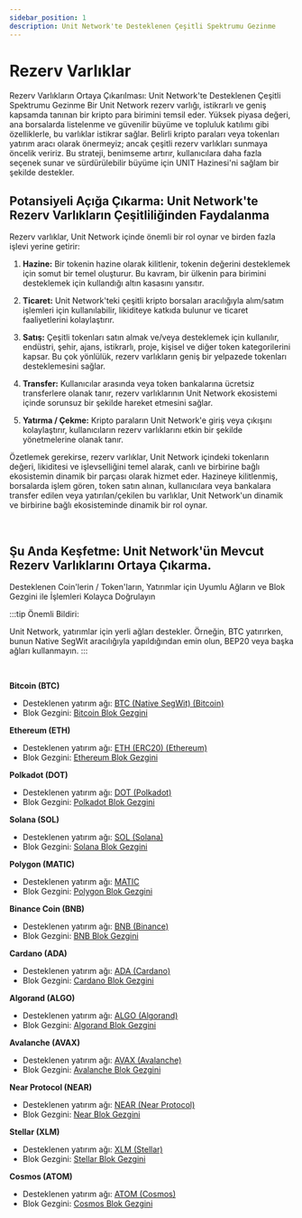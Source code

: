 ```yaml
---
sidebar_position: 1
description: Unit Network'te Desteklenen Çeşitli Spektrumu Gezinme
---
```


# Rezerv Varlıklar

Rezerv Varlıkların Ortaya Çıkarılması: Unit Network'te Desteklenen Çeşitli Spektrumu Gezinme
Bir Unit Network rezerv varlığı, istikrarlı ve geniş kapsamda tanınan bir kripto para birimini temsil eder. Yüksek piyasa değeri, ana borsalarda listelenme ve güvenilir büyüme ve topluluk katılımı gibi özelliklerle, bu varlıklar istikrar sağlar.
Belirli kripto paraları veya tokenları yatırım aracı olarak önermeyiz; ancak çeşitli rezerv varlıkları sunmaya öncelik veririz.
Bu strateji, benimseme artırır, kullanıcılara daha fazla seçenek sunar ve sürdürülebilir büyüme için UNIT Hazinesi'ni sağlam bir şekilde destekler.

## Potansiyeli Açığa Çıkarma: Unit Network'te Rezerv Varlıkların Çeşitliliğinden Faydalanma

Rezerv varlıklar, Unit Network içinde önemli bir rol oynar ve birden fazla işlevi yerine getirir:

1. **Hazine:**
   Bir tokenin hazine olarak kilitlenir, tokenin değerini desteklemek için somut bir temel oluşturur. Bu kavram, bir ülkenin para birimini desteklemek için kullandığı altın kasasını yansıtır.

2. **Ticaret:**
   Unit Network'teki çeşitli kripto borsaları aracılığıyla alım/satım işlemleri için kullanılabilir, likiditeye katkıda bulunur ve ticaret faaliyetlerini kolaylaştırır.

3. **Satış:**
   Çeşitli tokenları satın almak ve/veya desteklemek için kullanılır, endüstri, şehir, ajans, istikrarlı, proje, kişisel ve diğer token kategorilerini kapsar. Bu çok yönlülük, rezerv varlıkların geniş bir yelpazede tokenları desteklemesini sağlar.

4. **Transfer:**
   Kullanıcılar arasında veya token bankalarına ücretsiz transferlere olanak tanır, rezerv varlıklarının Unit Network ekosistemi içinde sorunsuz bir şekilde hareket etmesini sağlar.

5. **Yatırma / Çekme:**
   Kripto paraların Unit Network'e giriş veya çıkışını kolaylaştırır, kullanıcıların rezerv varlıklarını etkin bir şekilde yönetmelerine olanak tanır.

Özetlemek gerekirse, rezerv varlıklar, Unit Network içindeki tokenların değeri, likiditesi ve işlevselliğini temel alarak, canlı ve birbirine bağlı ekosistemin dinamik bir parçası olarak hizmet eder. Hazineye kilitlenmiş, borsalarda işlem gören, token satın alınan, kullanıcılara veya bankalara transfer edilen veya yatırılan/çekilen bu varlıklar, Unit Network'un dinamik ve birbirine bağlı ekosisteminde dinamik bir rol oynar.

<br />

## Şu Anda Keşfetme: Unit Network'ün Mevcut Rezerv Varlıklarını Ortaya Çıkarma.

Desteklenen Coin'lerin / Token'ların, Yatırımlar için Uyumlu Ağların ve Blok Gezgini ile İşlemleri Kolayca Doğrulayın

:::tip Önemli Bildiri:

Unit Network, yatırımlar için yerli ağları destekler. Örneğin, BTC yatırırken, bunun Native SegWit aracılığıyla yapıldığından emin olun, BEP20 veya başka ağları kullanmayın.
:::

<br />

**Bitcoin (BTC)**

- Desteklenen yatırım ağı: [BTC (Native SegWit) (Bitcoin)](https://bitcoin.org/)
- Blok Gezgini: [Bitcoin Blok Gezgini](https://www.blockchain.com/explorer)

**Ethereum (ETH)**

- Desteklenen yatırım ağı: [ETH (ERC20) (Ethereum)](https://ethereum.org/)
- Blok Gezgini: [Ethereum Blok Gezgini](https://etherscan.io/)

**Polkadot (DOT)**

- Desteklenen yatırım ağı: [DOT (Polkadot)](https://polkadot.network/)
- Blok Gezgini: [Polkadot Blok Gezgini](https://polkascan.io/)

**Solana (SOL)**

- Desteklenen yatırım ağı: [SOL (Solana)](https://solana.com/)
- Blok Gezgini: [Solana Blok Gezgini](https://explorer.solana.com/)

**Polygon (MATIC)**

- Desteklenen yatırım ağı: [MATIC](https://polygon.technology/)
- Blok Gezgini: [Polygon Blok Gezgini](https://polygonscan.com/)

**Binance Coin (BNB)**

- Desteklenen yatırım ağı: [BNB (Binance)](https://www.binance.org/)
- Blok Gezgini: [BNB Blok Gezgini](https://explorer.binance.org/)

**Cardano (ADA)**

- Desteklenen yatırım ağı: [ADA (Cardano)](https://cardano.org/)
- Blok Gezgini: [Cardano Blok Gezgini](https://cardanoscan.io/)

**Algorand (ALGO)**

- Desteklenen yatırım ağı: [ALGO (Algorand)](https://www.algorand.com/)
- Blok Gezgini: [Algorand Blok Gezgini](https://algoexplorer.io/)

**Avalanche (AVAX)**

- Desteklenen yatırım ağı: [AVAX (Avalanche)](https://www.avalabs.org/)
- Blok Gezgini: [Avalanche Blok Gezgini](https://cchain.explorer.avax.network/)

**Near Protocol (NEAR)**

- Desteklenen yatırım ağı: [NEAR (Near Protocol)](https://near.org/)
- Blok Gezgini: [Near Blok Gezgini](https://explorer.near.org/)

**Stellar (XLM)**

- Desteklenen yatırım ağı: [XLM (Stellar)](https://www.stellar.org/)
- Blok Gezgini: [Stellar Blok Gezgini](https://stellarscan.io/)

**Cosmos (ATOM)**

- Desteklenen yatırım ağı: [ATOM (Cosmos)](https://cosmos.network/)
- Blok Gezgini: [Cosmos Blok Gezgini](https://mintscan.io/)
